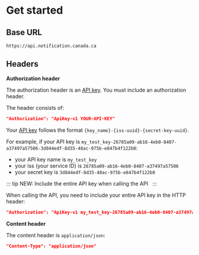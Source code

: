 # Get started

## Base URL

```
https://api.notification.canada.ca
```
## Headers

**Authorization header**

The authorization header is an [API key](keys.md). You must include an authorization header.

The header consists of:

```json
"Authorization": "ApiKey-v1 YOUR-API-KEY"
```

Your [API key](keys.md) follows the format `{key_name}-{iss-uuid}-{secret-key-uuid}`.

For example, if your API key is
`my_test_key-26785a09-ab16-4eb0-8407-a37497a57506-3d844edf-8d35-48ac-975b-e847b4f122b0`:

* your API key name is `my_test_key`
* your iss (your service ID) is `26785a09-ab16-4eb0-8407-a37497a57506`
* your secret key is `3d844edf-8d35-48ac-975b-e847b4f122b0`

::: tip NEW: Include the entire API key when calling the API
&nbsp;
:::

When calling the API, you need to include your entire API key in the HTTP header:
```json
"Authorization": "ApiKey-v1 my_test_key-26785a09-ab16-4eb0-8407-a37497a57506-3d844edf-8d35-48ac-975b-e847b4f122b0"
```

**Content header**

The content header is `application/json`:

```json
"Content-Type": "application/json"
```
